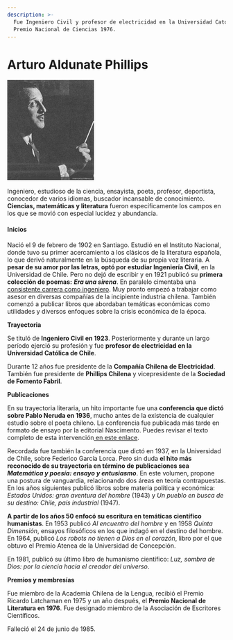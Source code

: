 ```yaml
---
description: >-
  Fue Ingeniero Civil y profesor de electricidad en la Universidad Católica.
  Premio Nacional de Ciencias 1976.
---
```


# Arturo Aldunate Phillips

![Arturo Aldunate Phillips. Foto: Memoria Chilena.](../../.gitbook/assets/aldunate.jpg)

Ingeniero, estudioso de la ciencia, ensayista, poeta, profesor, deportista, conocedor de varios idiomas, buscador incansable de conocimiento. **Ciencias, matemáticas y literatura** fueron específicamente los campos en los que se movió con especial lucidez y abundancia.

#### Inicios

Nació el 9 de febrero de 1902 en Santiago. Estudió en el Instituto Nacional, donde tuvo su primer acercamiento a los clásicos de la literatura española, lo que derivó naturalmente en la búsqueda de su propia voz literaria. A **pesar de su amor por las letras, optó por estudiar Ingeniería Civil**, en la Universidad de Chile. Pero no dejó de escribir y en 1921 publicó su **primera colección de poemas:** _**Era una sirena**_. En paralelo cimentaba una [consistente carrera como ingeniero](http://www.memoriachilena.gob.cl/602/w3-article-558.html). Muy pronto empezó a trabajar como asesor en diversas compañías de la incipiente industria chilena. También comenzó a publicar libros que abordaban temáticas económicas como utilidades y diversos enfoques sobre la crisis económica de la época.

**Trayectoria**

Se tituló de **Ingeniero Civil en 1923**. Posteriormente y durante un largo período ejerció su profesión y fue **profesor de electricidad en la Universidad Católica de Chile**.

Durante 12 años fue presidente de la **Compañía Chilena de Electricidad**. También fue presidente de **Phillips Chilena** y vicepresidente de la **Sociedad de Fomento Fabril**.

**Publicaciones**

En su trayectoria literaria, un hito importante fue una **conferencia que dictó sobre Pablo Neruda en 1936**, mucho antes de la existencia de cualquier estudio sobre el poeta chileno. La conferencia fue publicada más tarde en formato de ensayo por la editorial Nascimento. Puedes revisar el texto completo de esta intervención[ en este enlace](https://www.neruda.uchile.cl/critica/aldunatep.html).

Recordada fue también la conferencia que dictó en 1937, en la Universidad de Chile, sobre Federico García Lorca. Pero sin duda **el hito más reconocido de su trayectoria en término de publicaciones sea** _**Matemática y poesía: ensayo y entusiasmo**_. En este volumen, propone una postura de vanguardia, relacionando dos áreas en teoría contrapuestas. En los años siguientes publicó libros sobre materia política y económica: _Estados Unidos: gran aventura del hombre_ \(1943\) y _Un pueblo en busca de su destino: Chile, país industrial_ \(1947\).

**A partir de los años 50 enfocó su escritura en temáticas científico humanistas**. En 1953 publicó _Al encuentro del hombre_ y en 1958 _Quinta Dimensión_, ensayos filosóficos en los que indagó en el destino del hombre. En 1964, publicó _Los robots no tienen a Dios en el corazón_, libro por el que obtuvo el Premio Atenea de la Universidad de Concepción.

En 1981, publicó su último libro de humanismo científico: _Luz, sombra de Dios: por la ciencia hacia el creador del universo_.

**Premios y membresías**

Fue miembro de la Academia Chilena de la Lengua, recibió el Premio Ricardo Latchaman en 1975 y un año después, el **Premio Nacional de Literatura en 1976**. Fue designado miembro de la Asociación de Escritores Científicos.

Falleció el 24 de junio de 1985.

